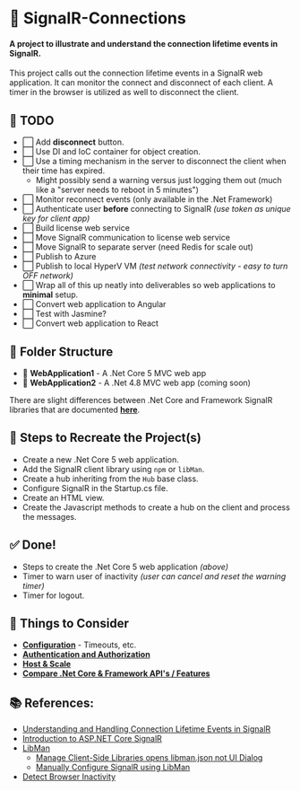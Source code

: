 # 🔗 SignalR-Connections

#### A project to illustrate and understand the connection lifetime events in SignalR.

This project calls out the connection lifetime events in a SignalR web application.  It can monitor the connect and disconnect
of each client.  A timer in the browser is utilized as well to disconnect the client.

## 📝 TODO

* ⬜ Add **disconnect** button.
* ⬜ Use DI and IoC container for object creation.
* ⬜ Use a timing mechanism in the server to disconnect the client when their time has expired.
  * Might possibly send a warning versus just logging them out (much like a "server needs to reboot in 5 minutes")
* ⬜ Monitor reconnect events (only available in the .Net Framework)
* ⬜ Authenticate user **before** connecting to SignalR *(use token as unique key for client app)*
* ⬜ Build license web service
* ⬜ Move SignalR communication to license web service
* ⬜ Move SignalR to separate server (need Redis for scale out)
* ⬜ Publish to Azure
* ⬜ Publish to local HyperV VM *(test network connectivity - easy to turn OFF network)*
* ⬜ Wrap all of this up neatly into deliverables so web applications to **minimal** setup.
* ⬜ Convert web application to Angular
* ⬜ Test with Jasmine?
* ⬜ Convert web application to React

## 📁 Folder Structure

* 📁 **WebApplication1** - A .Net Core 5 MVC web app
* 📁 **WebApplication2** - A .Net 4.8 MVC web app (coming soon)

There are slight differences between .Net Core and Framework SignalR libraries that are documented
[**here**](https://docs.microsoft.com/en-us/aspnet/core/signalr/version-differences?view=aspnetcore-5.0).

## 🔢 Steps to Recreate the Project(s)

* Create a new .Net Core 5 web application.
* Add the SignalR client library using `npm` or `libMan`.
* Create a hub inheriting from the `Hub` base class.
* Configure SignalR in the Startup.cs file.
* Create an HTML view.
* Create the Javascript methods to create a hub on the client and process the messages.

## ✅ Done!

* Steps to create the .Net Core 5 web application *(above)*
* Timer to warn user of inactivity *(user can cancel and reset the warning timer)*
* Timer for logout.

## 🤔 Things to Consider

* [**Configuration**](https://docs.microsoft.com/en-us/aspnet/core/signalr/configuration?view=aspnetcore-5.0&tabs=dotnet) - Timeouts, etc.
* [**Authentication and Authorization**](https://docs.microsoft.com/en-us/aspnet/core/signalr/authn-and-authz?view=aspnetcore-5.0)
* [**Host & Scale**](https://docs.microsoft.com/en-us/aspnet/core/signalr/scale?view=aspnetcore-5.0)
* [**Compare .Net Core & Framework API's / Features**](https://docs.microsoft.com/en-us/aspnet/core/signalr/version-differences?view=aspnetcore-5.0)

## 📚 References:

* [Understanding and Handling Connection Lifetime Events in SignalR](https://docs.microsoft.com/en-us/aspnet/signalr/overview/guide-to-the-api/handling-connection-lifetime-events)
* [Introduction to ASP.NET Core SignalR](https://docs.microsoft.com/en-us/aspnet/core/signalr/introduction?view=aspnetcore-5.0)
* [LibMan](https://docs.microsoft.com/en-us/aspnet/core/client-side/libman/libman-vs?view=aspnetcore-5.0)
  * [Manage Client-Side Libraries opens libman.json not UI Dialog](https://github.com/aspnet/LibraryManager/issues/411)
  * [Manually Configure SignalR using LibMan](https://docs.microsoft.com/en-us/aspnet/core/client-side/libman/libman-vs?view=aspnetcore-5.0#manually-configure-libman-manifest-file-entries)
* [Detect Browser Inactivity](https://stackoverflow.com/questions/13246378/detecting-user-inactivity-over-a-browser-purely-through-javascript)